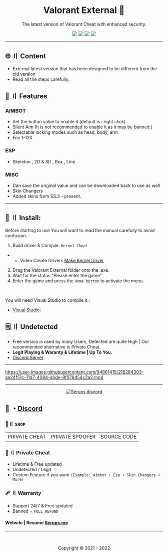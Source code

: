 <h1 align="center">
  Valorant External 🥊
</h1>

<p align="center">
  The latest version of Valorant Cheat with enhanced security.
</p> 

  

<p align="center">
  <img src="https://img.shields.io/github/languages/top/Serups/Valorant.External?style=flat-square"/>
  <img src="https://img.shields.io/github/last-commit/Serups/Valorant.External?style=flat-square"/>
  <img src="https://sonarcloud.io/api/project_badges/measure?project=Serups.External&metric=ncloc"/>
  <img src="https://img.shields.io/github/stars/Serups/Valorant.External?color=5ac18e&label=Stars&style=flat-square"/>
 
</p>

---

## <a id="content"></a>🌐 〢 Content

- External latest version that has been designed to be different from the old version
- Read all the steps carefully.

## <a id="features"></a>🔰 〢 Features
 
### AIMBOT
- Set the button value to enable it (default is : right click).
- Silent Aim (It is not recommended to enable it as it may be banned.)
- Selectable locking modes such as head, body, arm
- Fov 1-120

### ESP
- Skeleton , 2D & 3D , Box , Line

### MISC
- Can save the original value and can be downloaded back to use as well
- Skin Changers
- Added skins from SS.3 - present.


---

## <a id="setup"></a> 📁 〢 Install:

Before starting to use You will want to read the manual carefully to avoid confusion.

1. Build driver & Compile. `Kernel Cheat`
- - Video Create Drivers [Make Kernel Driver](https://youtube.com/playlist?list=PLQURoBilKBnwa3gPTTl1hlNCHYU8CI0HR)
2. Drag the Valorant External folder onto the .exe.
3. Wait for the status "Please enter the game"
4. Enter the game and press the `Home button` to activate the menu.

<br>

  
   You will need Visual Studio to compile it.:

- [Visual Studio](https://visualstudio.microsoft.com/):



## <a id="setup2"></a> 🗒 〢 Undetected
- Free version is used by many Users, Detected are quite High | Our recommended alternative is Private Cheat.
- **Legit Playing & Waranty & Lifetime | Up To You.**
- [Discord Server](https://discord.gg/2euDQqzD8Y) 


---



https://user-images.githubusercontent.com/94861415/218284303-aa24f51c-11d7-4084-abde-9f078d54c2a2.mp4



--- 

  <p align="center">
    <a href="https://discord.gg/2euDQqzD8Y">
        <img title="Serups server discord" alt="Serups discord" src="https://discordapp.com/api/guilds/923947526552432731/widget.png?style=banner2"/>
    </a>
</p> 
 
## 💬 ・[Discord](https://discord.gg/2euDQqzD8Y)

 ### 🛒〢 `SHOP`
 
<table>
<tr>
	<td> PRIVATE CHEAT
	<td> PRIVATE SPOOFER
	<td> SOURCE CODE
</table>

  
### 🎈 〢 Private Cheat

- Lifetime & Free updated
- Undetected / Legit
- Custom Feature if you want `(Example: Aimbot + Esp + Skin Changers + More)`

### 🩹 〢 Warranty

- Support 24/7 & Free updated 
- Banned = `FULL REFUND`

#### Website | Resume [Serups.me](http://Serups.me/)

---
  <br>

<p align="center">
  Copyright © 2021 - 2022
<br>
